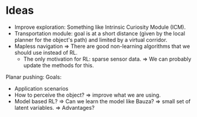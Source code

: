 # Ideas


- Improve exploration: Something like Intrinsic Curiosity Module (ICM).
- Transportation module: goal is at a short distance (given by the local planner for the object's path) and limited by a virtual corridor.
- Mapless navigation => There are good non-learning algorithms that we should use instead of RL.
    - The only motivation for RL: sparse sensor data. => We can probably update the methods for this.


Planar pushing:
Goals:
- Application scenarios
- How to perceive the object? => improve what we are using.
- Model based RL?
    => Can we learn the model like Bauza? => small set of latent variables.
    => Advantages?